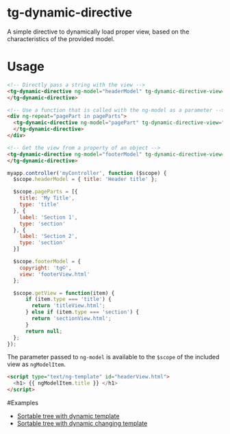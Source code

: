 tg-dynamic-directive
====================

A simple directive to dynamically load proper view, based on the characteristics of the provided model.

# Usage

```html
<!-- Directly pass a string with the view -->
<tg-dynamic-directive ng-model="headerModel" tg-dynamic-directive-view="'headerView.html'">
</tg-dynamic-directive>

<!-- Use a function that is called with the ng-model as a parameter -->
<div ng-repeat="pagePart in pageParts">
  <tg-dynamic-directive ng-model="pagePart" tg-dynamic-directive-view="getView">
  </tg-dynamic-directive>
</div>

<!-- Get the view from a property of an object -->
<tg-dynamic-directive ng-model="footerModel" tg-dynamic-directive-view="footerModel.view">
</tg-dynamic-directive>
```

```js
myapp.controller('myController', function ($scope) {
  $scope.headerModel = { title: 'Header title' };

  $scope.pageParts = [{
    title: 'My Title',
    type: 'title'
  }, {
    label: 'Section 1',
    type: 'section'
  }, {
    label: 'Section 2',
    type: 'section'
  }]

  $scope.footerModel = {
    copyright: 'tg©',
    view: 'footerView.html'
  };

  $scope.getView = function(item) {
      if (item.type === 'title') {
        return 'titleView.html';
      } else if (item.type === 'section') {
        return 'sectionView.html';
      }
      return null;
  };
});
```

The parameter passed to `ng-model` is available to the `$scope` of the included view as `ngModelItem`.
```html
<script type="text/ng-template" id="headerView.html">
  <h1> {{ ngModelItem.title }} </h1>
</script>
```

#Examples

* [Sortable tree with dynamic template](http://codepen.io/thgreasi/pen/uyHFC)
* [Sortable tree with dynamic changing template](http://codepen.io/thgreasi/pen/emBJQL)
